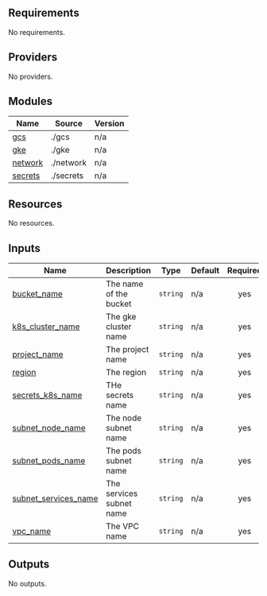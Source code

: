 ## Requirements

No requirements.

## Providers

No providers.

## Modules

| Name | Source | Version |
|------|--------|---------|
| <a name="module_gcs"></a> [gcs](#module\_gcs) | ./gcs | n/a |
| <a name="module_gke"></a> [gke](#module\_gke) | ./gke | n/a |
| <a name="module_network"></a> [network](#module\_network) | ./network | n/a |
| <a name="module_secrets"></a> [secrets](#module\_secrets) | ./secrets | n/a |

## Resources

No resources.

## Inputs

| Name | Description | Type | Default | Required |
|------|-------------|------|---------|:--------:|
| <a name="input_bucket_name"></a> [bucket\_name](#input\_bucket\_name) | The name of the bucket | `string` | n/a | yes |
| <a name="input_k8s_cluster_name"></a> [k8s\_cluster\_name](#input\_k8s\_cluster\_name) | The gke cluster name | `string` | n/a | yes |
| <a name="input_project_name"></a> [project\_name](#input\_project\_name) | The project name | `string` | n/a | yes |
| <a name="input_region"></a> [region](#input\_region) | The region | `string` | n/a | yes |
| <a name="input_secrets_k8s_name"></a> [secrets\_k8s\_name](#input\_secrets\_k8s\_name) | THe secrets name | `string` | n/a | yes |
| <a name="input_subnet_node_name"></a> [subnet\_node\_name](#input\_subnet\_node\_name) | The node subnet name | `string` | n/a | yes |
| <a name="input_subnet_pods_name"></a> [subnet\_pods\_name](#input\_subnet\_pods\_name) | The pods subnet name | `string` | n/a | yes |
| <a name="input_subnet_services_name"></a> [subnet\_services\_name](#input\_subnet\_services\_name) | The services subnet name | `string` | n/a | yes |
| <a name="input_vpc_name"></a> [vpc\_name](#input\_vpc\_name) | The VPC name | `string` | n/a | yes |

## Outputs

No outputs.
